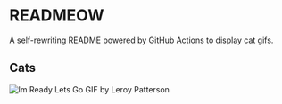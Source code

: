 # READMEOW

A self-rewriting README powered by GitHub Actions to display cat gifs.

## Cats

![Im Ready Lets Go GIF by Leroy Patterson](https://media2.giphy.com/media/CjmvTCZf2U3p09Cn0h/200.gif?cid=9acd02dakijlaqmodi406s7vfgyd7wk1bg39zw46jt75pp26&ep=v1_gifs_search&rid=200.gif&ct=g)

